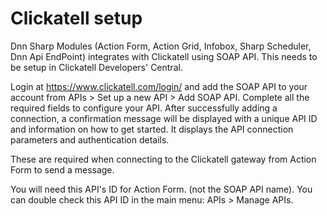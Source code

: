 # Clickatell setup


Dnn Sharp Modules (Action Form, Action Grid, Infobox, Sharp Scheduler, Dnn Api EndPoint) integrates with Clickatell using SOAP API. This needs to be setup in Clickatell Developers' Central. 
 
Login at https://www.clickatell.com/login/ and add the SOAP API to your account from APIs > Set up a new API > Add SOAP API. Complete all the required fields to configure your API. After successfully adding a connection, a confirmation message will be displayed with a unique API ID and information on how to get started. It displays the API connection parameters and authentication details.
 
These are required when connecting to the Clickatell gateway from Action Form to send a message.

You will need this API's ID for Action Form. (not the SOAP API name). You can double check this API ID in the main menu: APIs > Manage APIs.

